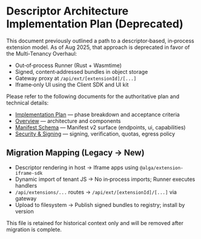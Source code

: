 # Descriptor Architecture Implementation Plan (Deprecated)

This document previously outlined a path to a descriptor‑based, in‑process extension model. As of Aug 2025, that approach is deprecated in favor of the Multi‑Tenancy Overhaul:

- Out‑of‑process Runner (Rust + Wasmtime)
- Signed, content‑addressed bundles in object storage
- Gateway proxy at `/api/ext/[extensionId]/[...]`
- Iframe‑only UI using the Client SDK and UI kit

Please refer to the following documents for the authoritative plan and technical details:
- [Implementation Plan](implementation_plan.md) — phase breakdown and acceptance criteria
- [Overview](overview.md) — architecture and components
- [Manifest Schema](manifest_schema.md) — Manifest v2 surface (endpoints, ui, capabilities)
- [Security & Signing](security_signing.md) — signing, verification, quotas, egress policy

## Migration Mapping (Legacy → New)

- Descriptor rendering in host → Iframe apps using `@alga/extension-iframe-sdk`
- Dynamic import of tenant JS → No in‑process imports; Runner executes handlers
- `/api/extensions/...` routes → `/api/ext/[extensionId]/[...]` via gateway
- Upload to filesystem → Publish signed bundles to registry; install by version

This file is retained for historical context only and will be removed after migration is complete.

